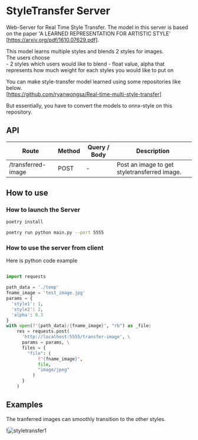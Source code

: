 # StyleTransfer Server

 Web-Server for Real Time Style Transfer.
The model in this server is based on the paper 'A LEARNED REPRESENTATION FOR ARTISTIC STYLE' [https://arxiv.org/pdf/1610.07629.pdf].  

This model learns multiple styles and blends 2 styles for images.  
The users choose  
    - 2 styles which users would like to blend
    - float value, alpha that represents how much weight for each styles you would like to put on

You can make style-transfer model learned using some repositories like below.  
[https://github.com/ryanwongsa/Real-time-multi-style-transfer]

But essentially, you have to convert the models to onnx-style on this repository.  

## API

| Route | Method | Query / Body | Description |
| --- | --- | --- | --- |
| /transferred-image | POST | - | Post an image to get styletransferred image. |

## How to use

### How to launch the Server

```bash
poetry install

poetry run python main.py --port 5555
```

### How to use the server from client

Here is python code example

```python

import requests

path_data = './temp'
fname_image = 'test_image.jpg'
params = {
  'style1': 1,
  'style2': 2,
  'alpha': 0.3
}
with open(f"{path_data}/{fname_image}", "rb") as _file:
    res = requests.post(
      'http://localhost:5555/transfer-image', \
      params = params, \
      files = {
        "file": (
            f"{fname_image}",
            file,
            "image/jpeg"
          )
      }
    )
```

## Examples  

The tranferred images can smoothly transition to the other styles.

!<img src="https://eye.kohei-kevin.com/wp-content/uploads/2023/03/247cf8ad-d8c5-41a7-bb99-14ed8031a719-1.png" alt="styletransfer1" title="styletransfer1">
